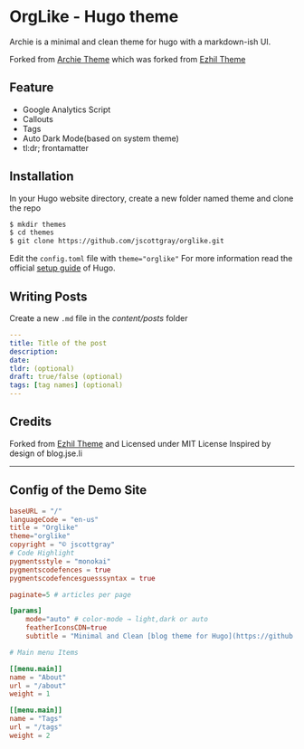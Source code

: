 # OrgLike - Hugo theme

Archie is a minimal and clean theme for hugo with a markdown-ish UI.

Forked from [Archie Theme](https://github.com/athul/archie.git) which was forked from [Ezhil Theme](https://github.com/vividvilla/ezhil)

## Feature

- Google Analytics Script
- Callouts
- Tags
- Auto Dark Mode(based on system theme)
- tl:dr; frontamatter

## Installation

In your Hugo website directory, create a new folder named theme and clone the repo

```bash
$ mkdir themes
$ cd themes
$ git clone https://github.com/jscottgray/orglike.git
```

Edit the `config.toml` file with `theme="orglike"`
For more information read the official [setup guide](https://gohugo.io/overview/installing/) of Hugo.

## Writing Posts

Create a new `.md` file in the _content/posts_ folder

```yml
---
title: Title of the post
description:
date:
tldr: (optional)
draft: true/false (optional)
tags: [tag names] (optional)
---
```

## Credits

Forked from [Ezhil Theme](https://github.com/vividvilla/ezhil) and Licensed under MIT License
Inspired by design of blog.jse.li

---

## Config of the Demo Site

```toml
baseURL = "/"
languageCode = "en-us"
title = "Orglike"
theme="orglike"
copyright = "© jscottgray"
# Code Highlight
pygmentsstyle = "monokai"
pygmentscodefences = true
pygmentscodefencesguesssyntax = true

paginate=5 # articles per page

[params]
	mode="auto" # color-mode → light,dark or auto
	featherIconsCDN=true
	subtitle = "Minimal and Clean [blog theme for Hugo](https://github.com/jscottgray/orglike)"

# Main menu Items

[[menu.main]]
name = "About"
url = "/about"
weight = 1

[[menu.main]]
name = "Tags"
url = "/tags"
weight = 2
```
